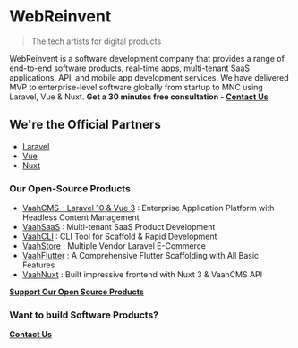 # WebReinvent
> The tech artists for digital products

WebReinvent is a software development company that provides a range of end-to-end software products, real-time apps, multi-tenant SaaS applications, API, and mobile app development services. We have delivered MVP to enterprise-level software globally from startup to MNC using Laravel, Vue & Nuxt. **Get a 30 minutes free consultation - [Contact Us](https://webreinvent.com/contact-us?utm_source=github&utm_medium=profile&utm_campaign=webreinvent)**

## We're the Official Partners
- [Laravel](https://partners.laravel.com/partners/webreinvent)
- [Vue](https://vuejs.org/partners/webreinvent.html)
- [Nuxt](https://nuxt.com/support/agencies/webreinvent)

### Our Open-Source Products

- [VaahCMS - Laravel 10 & Vue 3](https://vaah.dev/cms) : Enterprise Application Platform with Headless Content Management
- [VaahSaaS](https://vaah.dev/saas) : Multi-tenant SaaS Product Development
- [VaahCLI](https://vaah.dev/cli) : CLI Tool for Scaffold & Rapid Development
- [VaahStore](https://vaah.dev/store) : Multiple Vendor Laravel E-Commerce
- [VaahFlutter](https://vaah.dev/flutter) : A Comprehensive Flutter Scaffolding with All Basic Features
- [VaahNuxt](https://vaah.dev/nuxt) : Built impressive frontend with Nuxt 3 & VaahCMS API


**[Support Our Open Source Products](https://github.com/sponsors/themodernpk)**

### Want to build Software Products?

**[Contact Us](https://webreinvent.com/contact-us?utm_source=github&utm_medium=profile&utm_campaign=webreinvent)**
